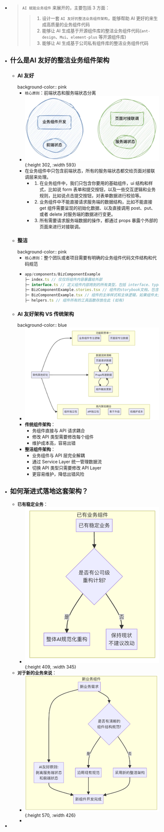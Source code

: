 - > `AI 赋能业务组件` 来展开的，主要包括 3 方面：
  >> 1. 设计一套 `AI 友好的整洁业务组件架构`，能够帮助 AI 更好的来生成高质量的业务组件代码
  >> 2. 能够让 AI 生成基于开源组件库的整洁业务组件代码(`ant-design`、`Mui`、`element-plus` 等开源组件库)
  >> 3. 能够让 AI 生成基于公司私有组件库的整洁业务组件代码
- ## 什么是AI 友好的整洁业务组件架构
	- ### **AI 友好**
	  background-color:: pink
		- `核心原则`：前端状态和服务端状态分离
		- ![image.png](../assets/image_1741011886916_0.png){:height 302, :width 593}
		- 在业务组件中只包含前端状态，所有的服务端状态都交给页面对接联调层来处理。
			- 1. 在业务组件中，我们只包含你要用的基础组件，ui 结构和样式，比如说 form 表单和提交按钮，以及一些交互逻辑和业务规则，比如说点击提交按钮，对表单数据进行校验等。
			- 2. 业务组件中不能直接请求服务端的数据结构，比如不能直接 get 组件需要呈现的初始化数据、以及直接调用 post、put、或者 delete 对服务端的数据进行变更。
			- 3. 所有需要请求服务端数据的操作，都通过 props 暴露个外部的页面来进行对接联调。
	- ### **整洁**
	  background-color:: pink
		- `核心原则`：整个团队或者项目需要有明确的业务组件代码文件结构和代码规范
		- ```js
		  app/components/BizComponentExample
		  ├─ index.ts // 仅仅将组件内容暴露给外部
		  ├─ interface.ts // 定义组件内部用到的所有类型，包括 interface、type、enum等
		  ├─ BizComponentExample.stories.tsx // 组件的storybook文档，包含组件不同的使用示例
		  ├─ BizComponentExample.tsx // 组件的主体样式和主体逻辑，如果组件太大(超过500行)可以拆分为其它的文件，样式使用 tailwindcss 编写
		  ├─ helpers.ts // 组件所有的工具函数存放在此 (如有)
		  ```
	- ### AI 友好架构 VS 传统架构
	  background-color:: blue
		- ![image.png](../assets/image_1741013217953_0.png)
		- **传统组件架构**：
			- 务组件直接与 API 请求耦合
			- 修改 API 类型需要修改每个组件
			- 维护成本高，容易出错
		- **整洁组件架构**：
			- 业务组件与 API 层完全解耦
			- 通过 Service Layer 统一管理数据流
			- 切换 API 类型只需要修改 API Layer
			- 更容易维护，降低出错风险
- ## 如何渐进式落地这套架构？
	- **已有稳定业务**：
		- ![image.png](../assets/image_1741013512873_0.png){:height 409, :width 345}
	- **对于新的业务来说**：
		- ![image.png](../assets/image_1741013555429_0.png){:height 570, :width 426}
		-
-